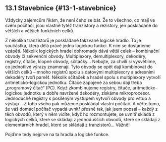## 13.1 Stavebnice {#13-1-stavebnice}

Vždycky zájemcům říkám, že není čeho se bát. Že to všechno, co mají ve svém počítači, jsou vlastně tytéž tranzistory a rezistory, jen poskládané do větších a větších funkčních celků.

Z několika tranzistorů je poskládané takzvané logické hradlo. To je součástka, která dělá právě jednu logickou funkci. K nim se dostaneme vzápětí. Několik logických hradel dohromady dává větší celek – kombinační obvody či sekvenční obvody. Multiplexory, demultiplexory, dekodéry, registry, čítače, klopné obvody, sčítačky… Nebojte, za chvíli si vysvětlíme, co jednotlivé výrazy znamenají. Tyto obvody se opět dají kombinovat do větších celků – mnoho registrů spolu s datovými multiplexory a adresními dekodéry tvoří paměť. Několik sčítaček a hradel spolu s multiplexory vytvoří aritmeticko-logickou jednotku. Čítače zapojené za sebou dají třeba „programový čítač“ (PC). Když zkombinujeme registry, čítače, aritmeticko-logickou jednotku a dobře navržené dekodéry, získáme mikroprocesor. Jednoduché registry s posíleným výstupem vytvoří obvody pro vstup a výstup… Z toho všeho pak můžeme poskládat vlastní počítač. A věřte tomu, že váš domácí počítač vypadá uvnitř přesně tak, jak jsem popsal – každý z těch obvodů, který v něm vidíte, když ho rozmontujete, se uvnitř skládá z logických celků, které se skládají z jednodušších obvodů, které se skládají z elementárních hradel, které se skládají z tranzistorů… Vážně!

Pojďme tedy nejprve na ta hradla a logické funkce.